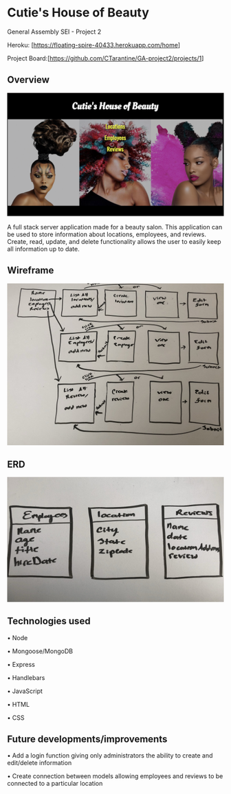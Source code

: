 # Cutie's House of Beauty

General Assembly SEI - Project 2

Heroku: [<https://floating-spire-40433.herokuapp.com/home>]

Project Board:[<https://github.com/CTarantine/GA-project2/projects/1>]

## Overview

![Homepage Screenshot](/public/images/Homepage_screenshot.png)

A full stack server application made for a beauty salon. This application can be used to store information about locations, employees, and reviews. Create, read, update, and delete functionality allows the user to easily keep all information up to date.

## Wireframe

![wireframe](/public/images/project2_wireframe.jpg)

## ERD

![ERD](/public/images/project2_ERD.jpg)

## Technologies used

• Node

• Mongoose/MongoDB

• Express

• Handlebars

• JavaScript

• HTML

• CSS

## Future developments/improvements

• Add a login function giving only administrators the ability to create and edit/delete information

• Create connection between models allowing employees and reviews to be connected to a particular location
